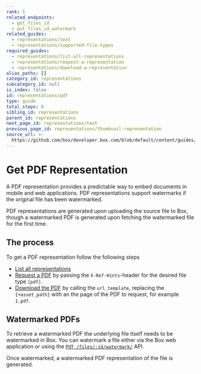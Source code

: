 ```yaml
---
rank: 5
related_endpoints:
  - get_files_id
  - put_files_id_watermark
related_guides:
  - representations/text
  - representations/supported-file-types
required_guides:
  - representations/list-all-representations
  - representations/request-a-representation
  - representations/download-a-representation
alias_paths: []
category_id: representations
subcategory_id: null
is_index: false
id: representations/pdf
type: guide
total_steps: 8
sibling_id: representations
parent_id: representations
next_page_id: representations/text
previous_page_id: representations/thumbnail-representation
source_url: >-
  https://github.com/box/developer.box.com/blob/default/content/guides/representations/pdf.md
---
```


# Get PDF Representation

A PDF representation provides a predictable way to embed documents
in mobile and web applications. PDF representations support watermarks
if the original file has been watermarked.

PDF representations are generated upon uploading the source file to Box, though
a watermarked PDF is generated upon fetching the watermarked file for
the first time.

## The process

To get a PDF representation follow the following steps

- [List all representations](guide://representations/list-all-representations)
- [Request a PDF](guide://representations/request-a-representation) by passing the
  `X-Ref-Hints`-header for the desired file type `[pdf]`.
- [Download the PDF](guide://representations/download-a-representation) by
  calling the `url_template`, replacing the `{+asset_path}` with an the page
  of the PDF to request, for example `1.pdf`.

## Watermarked PDFs

To retrieve a watermarked PDF the underlying file itself needs to be
watermarked in Box. You can watermark a file either via the Box web application
or using the [`PUT /files/:id/watermark/`][put_files_id_watermark] API.

Once watermarked, a watermarked PDF representation of the file is generated.

[put_files_id_watermark]: endpoint://put-files-id-watermark
